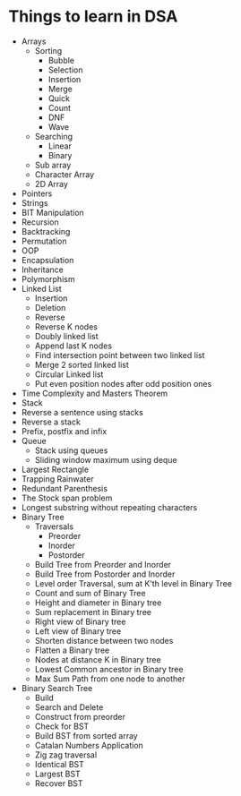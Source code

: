 # Things to learn in DSA

- Arrays
  - Sorting
    - Bubble
    - Selection
    - Insertion
    - Merge
    - Quick
    - Count
    - DNF
    - Wave
  - Searching
    - Linear
    - Binary
  - Sub array
  - Character Array
  - 2D Array
- Pointers
- Strings
- BIT Manipulation
- Recursion
- Backtracking
- Permutation
- OOP
 - Encapsulation
 - Inheritance
 - Polymorphism
- Linked List
  - Insertion
  - Deletion
  - Reverse
  - Reverse K nodes
  - Doubly linked list
  - Append last K nodes
  - Find intersection point between two linked list
  - Merge 2 sorted linked list
  - Circular Linked list
  - Put even position nodes after odd position ones
- Time Complexity and Masters Theorem 
- Stack
 - Reverse a sentence using stacks
 - Reverse a stack
- Prefix, postfix and infix
- Queue
  - Stack using queues
  - Sliding window maximum using deque
- Largest Rectangle
- Trapping Rainwater
- Redundant Parenthesis
- The Stock span problem
- Longest substring without repeating characters
- Binary Tree
  - Traversals
    - Preorder
    - Inorder
    - Postorder
  - Build Tree from Preorder and Inorder
  - Build Tree from Postorder and Inorder
  - Level order Traversal, sum at K'th level in Binary Tree
  - Count and sum of Binary Tree
  - Height and diameter in Binary tree
  - Sum replacement in Binary tree
  - Right view of Binary tree
  - Left view of Binary tree
  - Shorten distance between two nodes
  - Flatten a Binary tree
  - Nodes at distance K in Binary tree
  - Lowest Common ancestor in Binary tree
  - Max Sum Path from one node to another
- Binary Search Tree
  - Build
  - Search and Delete
  - Construct from preorder
  - Check for BST
  - Build BST from sorted array
  - Catalan Numbers Application
  - Zig zag traversal
  - Identical BST
  - Largest BST
  - Recover BST
   